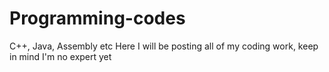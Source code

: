 # Programming-codes
C++, Java, Assembly etc 
Here I will be posting all of my coding work, keep in mind I'm no expert yet
